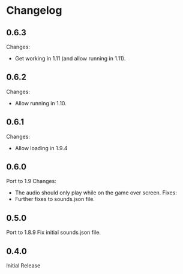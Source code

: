 Changelog
==========

0.6.3
------
Changes:
* Get working in 1.11 (and allow running in 1.11).

0.6.2
------
Changes:
* Allow running in 1.10.

0.6.1
-----
Changes:
* Allow loading in 1.9.4

0.6.0
-----
Port to 1.9
Changes:
* The audio should only play while on the game over screen.
Fixes:
* Further fixes to sounds.json file.

0.5.0
------
Port to 1.8.9
Fix initial sounds.json file.

0.4.0
------
Initial Release

